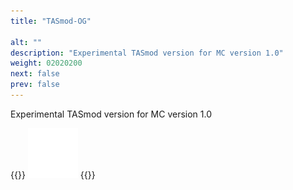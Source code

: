 ```yaml
---
title: "TASmod-OG"

alt: ""
description: "Experimental TASmod version for MC version 1.0"
weight: 02020200
next: false
prev: false
---
```


Experimental TASmod version for MC version 1.0

{{<rawhtml>}}
<a href="https://github.com/MinecraftTAS/TASmod-OG"><img class="inlineBlock border hovered"
		src="/images/Github-Mark.svg" height="80" alt="GitHub logo"></a>
{{</rawhtml>}}